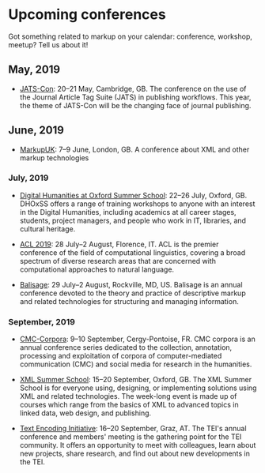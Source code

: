 # Upcoming conferences

Got something related to markup on your calendar: conference, workshop, meetup? Tell us about it!

## May, 2019

* [JATS-Con](https://www.eventsforce.net/wgcconferencecentre/frontend/reg/thome.csp?pageID=5088&eventID=17&traceRedir=2):
  20–21 May, Cambridge, GB. The conference on the use of the Journal
  Article Tag Suite (JATS) in publishing workflows. This year, the
  theme of JATS-Con will be the changing face of journal publishing.

## June, 2019

* [MarkupUK](https://markupuk.org/): 7–9 June, London, GB. A
  conference about XML and other markup technologies

### July, 2019

* [Digital Humanities at Oxford Summer
  School](http://www.oerc.ox.ac.uk/dhoxss-2019): 22–26 July, Oxford,
  GB. DHOxSS offers a range of training workshops to anyone with an
  interest in the Digital Humanities, including academics at all
  career stages, students, project managers, and people who work in
  IT, libraries, and cultural heritage.

* [ACL 2019](http://www.acl2019.org/EN/): 28 July–2 August, Florence,
  IT. ACL is the premier conference of the field of computational
  linguistics, covering a broad spectrum of diverse research areas
  that are concerned with computational approaches to natural
  language.

* [Balisage](https://www.balisage.net/): 29 July–2 August, Rockville,
  MD, US. Balisage is an annual conference devoted to the theory and
  practice of descriptive markup and related technologies for
  structuring and managing information.

### September, 2019

* [CMC-Corpora](https://www.u-cergy.fr/fr/laboratoires/idhn/actualites/cmc-corpora-conference-2019.html):
  9–10 September, Cergy-Pontoise, FR. CMC corpora is an annual
  conference series dedicated to the collection, annotation,
  processing and exploitation of corpora of computer-mediated
  communication (CMC) and social media for research in the humanities.

* [XML Summer School](https://xmlsummerschool.com/): 15–20 September,
  Oxford, GB. The XML Summer School is for everyone using, designing,
  or implementing solutions using XML and related technologies. The
  week-long event is made up of courses which range from the basics of
  XML to advanced topics in linked data, web design, and publishing.

* [Text Encoding Initiative](https://graz-2019.tei-c.org/): 16–20
  September, Graz, AT. The TEI's annual conference and members'
  meeting is the gathering point for the TEI community. It offers an
  opportunity to meet with colleagues, learn about new projects, share
  research, and find out about new developments in the TEI.
